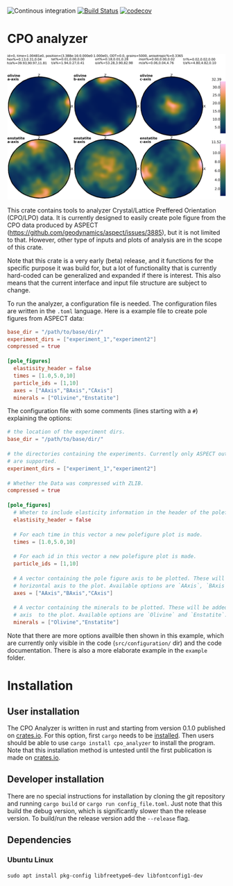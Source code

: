 ![Continous integration](https://github.com/MFraters/cpo_analyzer/workflows/Continous%20integration/badge.svg) [![Build Status](https://travis-ci.com/MFraters/cpo_analyzer.svg?branch=main)](https://travis-ci.com/MFraters/cpo_analyzer) [![codecov](https://codecov.io/gh/MFraters/cpo_analyzer/branch/main/graph/badge.svg?token=UOFZRLZ8PF)](https://codecov.io/gh/MFraters/cpo_analyzer)
# CPO analyzer
![pole figure](doc/images/weighted_LPO_elastic_oli_ens_A-B-C-Axis_Batlow_g1_sp301_t00010.00000.png)

This crate contains tools to analyzer Crystal/Lattice Preffered Orientation (CPO/LPO) data. It is currently designed to easily create pole figure from the CPO data produced by ASPECT (https://github.com/geodynamics/aspect/issues/3885), but it is not limited to that. However, other type of inputs and plots of analysis are in the scope of this crate.

Note that this crate is a very early (beta) release, and it functions for the specific purpose it was build for, but a lot of functionality that is currently hard-coded can be generalized and expanded if there is interest. This also means that the current interface and input file structure are subject to change.

To run the analyzer, a configuration file is needed. The configuration files are written in the `.toml`  language. Here is a example file to create pole figures from ASPECT data:

 ```toml
 base_dir = "/path/to/base/dir/"
 experiment_dirs = ["experiment_1","experiment2"]
 compressed = true

 [pole_figures]
   elastisity_header = false
   times = [1.0,5.0,10]
   particle_ids = [1,10]
   axes = ["AAxis","BAxis","CAxis"]
   minerals = ["Olivine","Enstatite"]
 ```
 
  The configuration file with some comments (lines starting with a `#`) explaining the options:
 ```toml
 # the location of the experiment dirs.
 base_dir = "/path/to/base/dir/"

 # the directories containing the experiments. Currently only ASPECT output directories
 # are supported.
 experiment_dirs = ["experiment_1","experiment2"]
  
 # Whether the Data was compressed with ZLIB.
 compressed = true

 [pole_figures]
   # Wheter to include elasticity information in the header of the polefigure plots.
   elastisity_header = false

   # For each time in this vector a new polefigure plot is made.
   times = [1.0,5.0,10]

   # For each id in this vector a new polefigure plot is made.
   particle_ids = [1,10]

   # A vector containing the pole figure axis to be plotted. These will be added as a
   # horizontal axis to the plot. Available options are `AAxis`, `BAxis` and `CAxis`.
   axes = ["AAxis","BAxis","CAxis"]

   # A vector containing the minerals to be plotted. These will be added as a vertical
   # axis  to the plot. Available options are `Olivine` and `Enstatite`.
   minerals = ["Olivine","Enstatite"]
 ```

Note that there are more options availble then shown in this example, which are currently only visible in the code (`src/configuration/` dir) and the code documentation. There is also a more elaborate example in the `example` folder.

# Installation
## User installation
The CPO Analyzer is written in rust and starting from version 0.1.0 published on [crates.io](https://crates.io). For this option, first `cargo` needs to be [installed](https://doc.rust-lang.org/cargo/getting-started/installation.html). Then users should be able to use `cargo install cpo_analyzer` to install the program. Note that this installation method is untested until the first publication is made on [crates.io](https://crates.io).
## Developer installation
There are no special instructions for installation by cloning the git repository and running `cargo build` or `cargo run config_file.toml`. Just note that this build the debug version, which is significantly slower than the release version. To build/run the release version add the `--release` flag.
## Dependencies
### Ubuntu Linux
`sudo apt install pkg-config libfreetype6-dev libfontconfig1-dev`
